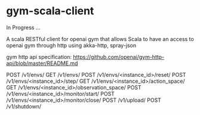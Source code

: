 # gym-scala-client
In Progress ...

A scala RESTful client for openai gym that allows Scala to have an access to openai gym through http using akka-http, spray-json

gym http api specification:
https://github.com/openai/gym-http-api/blob/master/README.md

POST /v1/envs/
GET /v1/envs/
POST /v1/envs/<instance_id>/reset/
POST /v1/envs/<instance_id>/step/
GET /v1/envs/<instance_id>/action_space/
GET /v1/envs/<instance_id>/observation_space/
POST /v1/envs/<instance_id>/monitor/start/
POST /v1/envs/<instance_id>/monitor/close/
POST /v1/upload/
POST /v1/shutdown/

